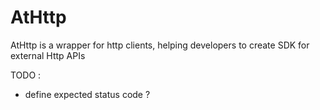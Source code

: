 # AtHttp

AtHttp is a wrapper for http clients, helping developers to create SDK for external Http APIs




TODO : 
- define expected status code ?

	